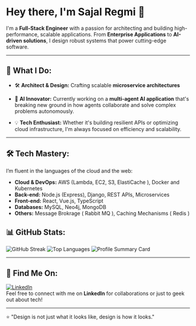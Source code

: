 # Hey there, I'm Sajal Regmi 👋

I'm a **Full-Stack Engineer** with a passion for architecting and building high-performance, scalable applications. From **Enterprise Applications** to **AI-driven solutions**, I design robust systems that power cutting-edge software.

---

## 🚀 What I Do:

- 🛠 **Architect & Design:** Crafting scalable **microservice architectures**

- 🤖 **AI Innovator:** Currently working on a **multi-agent AI application** that's breaking new ground in how agents collaborate and solve complex problems autonomously.

- 💡 **Tech Enthusiast:** Whether it's building resilient APIs or optimizing cloud infrastructure, I'm always focused on efficiency and scalability.

---

## 🛠 Tech Mastery:

I’m fluent in the languages of the cloud and the web:

- **Cloud & DevOps:** AWS (Lambda, EC2, S3, ElastiCache ), Docker and Kubernetes
- **Back-end:** Node.js (Express), Django, REST APIs, Microservices
- **Front-end:** React, Vue.js, TypeScript
- **Databases:** MySQL, Neo4j, MongoDB
- **Others:** Message Brokrage ( Rabbit MQ ), Caching Mechanisms ( Redis )

## 📊 GitHub Stats:

![GitHub Streak](https://github-readme-streak-stats.herokuapp.com/?user=sajalregmi&theme=dark)
![Top Languages](https://github-readme-stats.vercel.app/api/top-langs/?username=sajalregmi&layout=compact&theme=dark&count_private=true)
![Profile Summary Card](https://github-profile-summary-cards.vercel.app/api/cards/profile-details?username=sajalregmi&theme=dark)




---

## 🔗 Find Me On:

[![LinkedIn](https://img.shields.io/badge/LinkedIn-blue?logo=linkedin)](https://www.linkedin.com/in/sajalregmi)  
Feel free to connect with me on **LinkedIn** for collaborations or just to geek out about tech!

---

⭐️ "Design is not just what it looks like, design is how it looks." 
